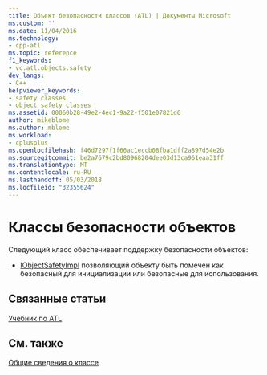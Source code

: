 ```yaml
---
title: Объект безопасности классов (ATL) | Документы Microsoft
ms.custom: ''
ms.date: 11/04/2016
ms.technology:
- cpp-atl
ms.topic: reference
f1_keywords:
- vc.atl.objects.safety
dev_langs:
- C++
helpviewer_keywords:
- safety classes
- object safety classes
ms.assetid: 00060b28-49e2-4ec1-9a22-f501e07821d6
author: mikeblome
ms.author: mblome
ms.workload:
- cplusplus
ms.openlocfilehash: f46d7297f1f66ac1eccb08fba1dff2a897d54e2b
ms.sourcegitcommit: be2a7679c2bd80968204dee03d13ca961eaa31ff
ms.translationtype: MT
ms.contentlocale: ru-RU
ms.lasthandoff: 05/03/2018
ms.locfileid: "32355624"
---
```

# <a name="object-safety-classes"></a>Классы безопасности объектов
Следующий класс обеспечивает поддержку безопасности объектов:  
  
-   [IObjectSafetyImpl](../atl/reference/iobjectsafetyimpl-class.md) позволяющий объекту быть помечен как безопасный для инициализации или безопасные для использования.  
  
## <a name="related-articles"></a>Связанные статьи  
 [Учебник по ATL](../atl/active-template-library-atl-tutorial.md)  
  
## <a name="see-also"></a>См. также  
 [Общие сведения о классе](../atl/atl-class-overview.md)

